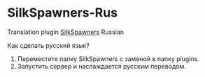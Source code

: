 # SilkSpawners-Rus
Translation plugin <a href="https://dev.bukkit.org/projects/silkspawners">SilkSpawners</a> Russian

Как сделать русский язык?

1. Переместите папку SilkSpawners с заменой в папку plugins.
2. Запустить сервер и наслаждается русским переводом.
